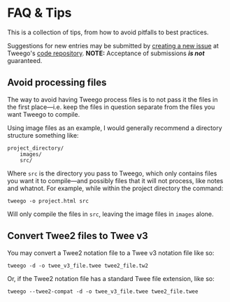 <!-- ***********************************************************************************************
	FAQ & Tips
************************************************************************************************ -->
<h1 id="faq-and-tips">FAQ &amp; Tips</h1>

This is a collection of tips, from how to avoid pitfalls to best practices.

Suggestions for new entries may be submitted by [creating a new issue](https://bitbucket.org/tmedwards/tweego/issues?status=new&status=open) at Tweego's [code repository](https://bitbucket.org/tmedwards/tweego/).  **NOTE:** Acceptance of submissions ***is not*** guaranteed.


<!-- ***************************************************************************
	Avoid processing files
**************************************************************************** -->
<span id="faq-and-tips-avoid-processing-files"></span>
## Avoid processing files

The way to avoid having Tweego process files is to not pass it the files in the first place—i.e. keep the files in question separate from the files you want Tweego to compile.

Using image files as an example, I would generally recommend a directory structure something like:

```
project_directory/
	images/
	src/
```

Where `src` is the directory you pass to Tweego, which only contains files you want it to compile—and possibly files that it will not process, like notes and whatnot.  For example, while within the project directory the command:

```
tweego -o project.html src
```

Will only compile the files in `src`, leaving the image files in `images` alone.


<!-- ***************************************************************************
	Convert Twee2 files to Twee v3
**************************************************************************** -->
<span id="faq-and-tips-convert-twee2-files-to-tweev3"></span>
## Convert Twee2 files to Twee&nbsp;v3

You may convert a Twee2 notation file to a Twee&nbsp;v3 notation file like so:

```
tweego -d -o twee_v3_file.twee twee2_file.tw2
```

Or, if the Twee2 notation file has a standard Twee file extension, like so:

```
tweego --twee2-compat -d -o twee_v3_file.twee twee2_file.twee
```
